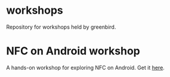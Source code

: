 workshops
=========

Repository for workshops held by greenbird.

# NFC on Android workshop
A hands-on workshop for exploring NFC on Android. Get it [here](https://github.com/greenbird/workshops/tree/master/mobile/Android/Near%20Field%20Communications).
